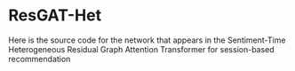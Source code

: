 # ResGAT-Het
Here is the source code for the network that appears in the Sentiment-Time Heterogeneous Residual Graph Attention Transformer for session-based recommendation
